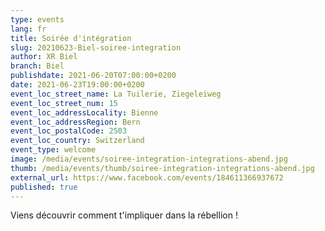```yaml
---
type: events
lang: fr
title: Soirée d'intégration
slug: 20210623-Biel-soiree-integration
author: XR Biel
branch: Biel
publishdate: 2021-06-20T07:00:00+0200
date: 2021-06-23T19:00:00+0200
event_loc_street_name: La Tuilerie, Ziegeleiweg
event_loc_street_num: 15
event_loc_addressLocality: Bienne
event_loc_addressRegion: Bern
event_loc_postalCode: 2503
event_loc_country: Switzerland
event_type: welcome
image: /media/events/soiree-integration-integrations-abend.jpg
thumb: /media/events/thumb/soiree-integration-integrations-abend.jpg
external_url: https://www.facebook.com/events/184611366937672
published: true
---
```

Viens découvrir comment t'impliquer dans la rébellion !
